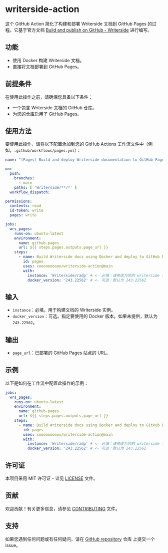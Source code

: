# writerside-action

这个 GitHub Action 简化了构建和部署 Writerside 文档到 GitHub Pages
的过程。它基于官方文档 [Build and publish on GitHub - Writerside](https://www.jetbrains.com/help/writerside/deploy-docs-to-github-pages.html)
进行编写。

## 功能

- 使用 Docker 构建 Writerside 文档。
- 直接将文档部署到 GitHub Pages。

## 前提条件

在使用此操作之前，请确保您具备以下条件：

- 一个包含 Writerside 文档的 GitHub 仓库。
- 为您的仓库启用了 GitHub Pages。

## 使用方法

要使用此操作，请将以下配置添加到您的 GitHub Actions 工作流文件中（例如，`.github/workflows/pages.yml`）：

```yaml
name: "[Pages] Build and deploy Writerside documentation to GitHub Pages"

on:
  push:
    branches:
      - main
    paths: [ 'Writerside/**/*' ]
  workflow_dispatch:

permissions:
  contents: read
  id-token: write
  pages: write

jobs:
  wrs_pages:
    runs-on: ubuntu-latest
    environment:
      name: github-pages
      url: ${{ steps.pages.outputs.page_url }}
    steps:
      - name: Build Writerside docs using Docker and deploy to GitHub Pages
        id: pages
        uses: xooooooooox/writerside-action@main
        with:
          instance: 'Writerside/radp' # <- 必填：请修改为您的 writerside 实例
          docker_version: '243.22562' # <- 可选：默认为 243.22562
```

## 输入

- `instance`：必填。用于构建文档的 Writerside 实例。
- `docker_version`：可选。指定要使用的 Docker 版本。如果未提供，默认为`243.22562`。

## 输出

- `page_url`：已部署的 GitHub Pages 站点的 URL。

## 示例

以下是如何在工作流中配置此操作的示例：

```yaml
jobs:
  wrs_pages:
    runs-on: ubuntu-latest
    environment:
      name: github-pages
      url: ${{ steps.pages.outputs.page_url }}
    steps:
      - name: Build Writerside docs using Docker and deploy to GitHub Pages
        id: pages
        uses: xooooooooox/writerside-action@main
        with:
          instance: 'Writerside/radp' # <- 必填：请修改为您的 writerside 实例
          docker_version: '243.22562' # <- 可选：默认为 243.22562
```

## 许可证

本项目采用 MIT 许可证 - 详见 [LICENSE](LICENSE) 文件。

## 贡献

欢迎贡献！有关更多信息，请参见 [CONTRIBUTING](CONTRIBUTING.md) 文件。

## 支持

如果您遇到任何问题或有任何疑问，请在 [GitHub repository](https://github.com/xooooooooox/writerside-action/issues) 仓库
上提交一个 issue。